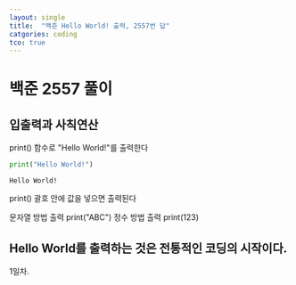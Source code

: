 ```yaml
---
layout: single
title:  "백준 Hello World! 출력, 2557번 답"
catgories: coding
tco: true
---
```


# 백준 2557 풀이
## 입출력과 사칙연산
print() 함수로 "Hello World!"를 출력한다


```python
print("Hello World!")
```

    Hello World!


print() 괄호 안에 값을 넣으면 출력된다

문자열 방법 출력 print("ABC")
정수 방법 출력 print(123)

## Hello World를 출력하는 것은 전통적인 코딩의 시작이다.

1일차.
